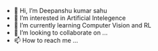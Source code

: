 - 👋 Hi, I’m Deepanshu kumar sahu
- 👀 I’m interested in Artificial Intelegence
- 🌱 I’m currently learning Computer Vision and RL
- 💞️ I’m looking to collaborate on ...
- 📫 How to reach me ...

<!---
deepu718/deepu718 is a ✨ special ✨ repository because its `README.md` (this file) appears on your GitHub profile.
You can click the Preview link to take a look at your changes.
--->
